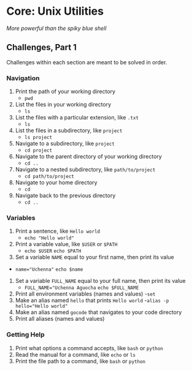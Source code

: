 # Core: Unix Utilities

_More powerful than the spiky blue shell_

## Challenges, Part 1

Challenges within each section are meant to be solved in order.

### Navigation

1.  Print the path of your working directory
    - `pwd`
1.  List the files in your working directory
    - `ls`
1.  List the files with a particular extension, like `.txt`
    - `ls `
1.  List the files in a subdirectory, like `project`
    - `ls project`
1.  Navigate to a subdirectory, like `project`
    - `cd project`
1.  Navigate to the parent directory of your working directory
    - `cd .. `
1.  Navigate to a nested subdirectory, like `path/to/project`
    - `cd path/to/project`
1.  Navigate to your home directory
    - `cd`
1.  Navigate back to the previous directory
    - `cd ..`

### Variables

1.  Print a sentence, like `Hello world`
    - `echo "Hello world"`
1.  Print a variable value, like `$USER` or `$PATH`
    - `echo $USER`  `echo $PATH`
1.  Set a variable `NAME` equal to your first name, then print its value
- `name="Uchenna"` `echo $name`
1.  Set a variable `FULL_NAME` equal to your full name, then print its value
    - `FULL_NAME="Uchenna Aguocha` `echo $FULL_NAME`
1.  Print all environment variables (names and values)
    -`set`
1.  Make an alias named `hello` that prints `Hello world`
    -`alias -p hello="Hello world"`
1.  Make an alias named `gocode` that navigates to your code directory
1.  Print all aliases (names and values)

### Getting Help

1.  Print what options a command accepts, like `bash` or `python`
1.  Read the manual for a command, like `echo` or `ls`
1.  Print the file path to a command, like `bash` or `python`
